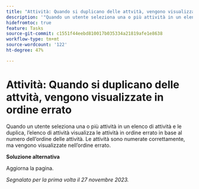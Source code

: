 ```yaml
---
title: "Attività: Quando si duplicano delle attvità, vengono visualizzate in ordine errato"
description: '"Quando un utente seleziona una o più attività in un elenco di attività e le duplica, l’elenco di attività visualizza le attività in ordine errato in base al numero dell’ordine delle attività. Le attività sono numerate correttamente, ma vengono visualizzate nell’ordine errato. È disponibile una soluzione alternativa.”'
hidefromtoc: true
feature: Tasks
source-git-commit: c1551f44eebd810017b035334a21819afe1e8638
workflow-type: tm+mt
source-wordcount: '122'
ht-degree: 47%

---
```



# Attività: Quando si duplicano delle attvità, vengono visualizzate in ordine errato

Quando un utente seleziona una o più attività in un elenco di attività e le duplica, l’elenco di attività visualizza le attività in ordine errato in base al numero dell’ordine delle attività. Le attività sono numerate correttamente, ma vengono visualizzate nell’ordine errato.

**Soluzione alternativa**

Aggiorna la pagina.

_Segnalato per la prima volta il 27 novembre 2023._
